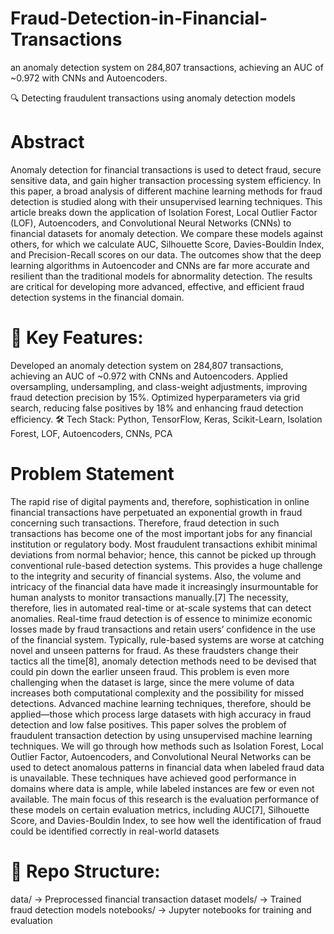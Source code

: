 # Fraud-Detection-in-Financial-Transactions
an anomaly detection system on 284,807 transactions, achieving an AUC of ~0.972 with CNNs and Autoencoders.


🔍 Detecting fraudulent transactions using anomaly detection models


# Abstract
Anomaly detection for financial transactions is used to detect fraud, secure sensitive data, and gain higher transaction processing system efficiency. In this paper, a broad analysis of different machine learning methods for fraud detection is studied along with their unsupervised learning techniques. This article breaks down the application of Isolation Forest, Local Outlier Factor (LOF), Autoencoders, and Convolutional Neural Networks (CNNs) to financial datasets for anomaly detection. We compare these models against others, for which we calculate AUC, Silhouette Score, Davies-Bouldin Index, and Precision-Recall scores on our data. The outcomes show that the deep learning algorithms in Autoencoder and CNNs are far more accurate and resilient than the traditional models for abnormality detection. The results are critical for developing more advanced, effective, and efficient fraud detection systems in the financial domain.

 
# 🚀 Key Features:

Developed an anomaly detection system on 284,807 transactions, achieving an AUC of ~0.972 with CNNs and Autoencoders.
Applied oversampling, undersampling, and class-weight adjustments, improving fraud detection precision by 15%.
Optimized hyperparameters via grid search, reducing false positives by 18% and enhancing fraud detection efficiency.
🛠 Tech Stack: Python, TensorFlow, Keras, Scikit-Learn, Isolation Forest, LOF, Autoencoders, CNNs, PCA

# Problem Statement
The rapid rise of digital payments and, therefore, sophistication in online financial transactions have perpetuated an exponential growth in fraud concerning such transactions. Therefore, fraud detection in such transactions has become one of the most important jobs for any financial institution or regulatory body. Most fraudulent transactions exhibit minimal deviations from normal behavior; hence, this cannot be picked up through conventional rule-based detection systems. This provides a huge challenge to the integrity and security of financial systems. Also, the volume and intricacy of the financial data have made it increasingly insurmountable for human analysts to monitor transactions manually.[7] The necessity, therefore, lies in automated real-time or at-scale systems that can detect anomalies. Real-time fraud detection is of essence to minimize economic losses made by fraud transactions and retain users’ confidence in the use of the financial system. Typically, rule-based systems are worse at catching novel and unseen patterns for fraud. As these fraudsters change their tactics all the time[8], anomaly detection methods need to be devised that could pin down the earlier unseen fraud. This problem is even more challenging when the dataset is large, since the mere volume of data increases both computational complexity and the possibility for missed detections. Advanced machine learning techniques, therefore, should be applied—those which process large datasets with high accuracy in fraud detection and low false positives. This paper solves the problem of fraudulent transaction detection by using unsupervised machine learning techniques. We will go through how methods such as Isolation Forest, Local Outlier Factor, Autoencoders, and Convolutional Neural Networks can be used to detect anomalous patterns in financial data when labeled fraud data is unavailable. These techniques have achieved good performance in domains where data is ample, while labeled instances are few or even not available. The main focus of this research is the evaluation performance of these models on certain evaluation metrics, including AUC[7], Silhouette Score, and Davies-Bouldin Index, to see how well the identification of fraud could be identified correctly in real-world datasets


# 📁 Repo Structure:

data/ → Preprocessed financial transaction dataset
models/ → Trained fraud detection models
notebooks/ → Jupyter notebooks for training and evaluation

